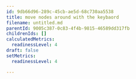 ```yaml
---
id: 9db66d96-289c-45cb-ae5d-68c730aa5538
title: move nodes around with the keybaord
filename: untitled.md
parentId: 9005c387-0c83-4f4b-9815-46589dd317fb
childrenIds: []
calculatedMetrics:
  readinessLevel: 4
draft: false
setMetrics:
  readinessLevel: 4

---
```

